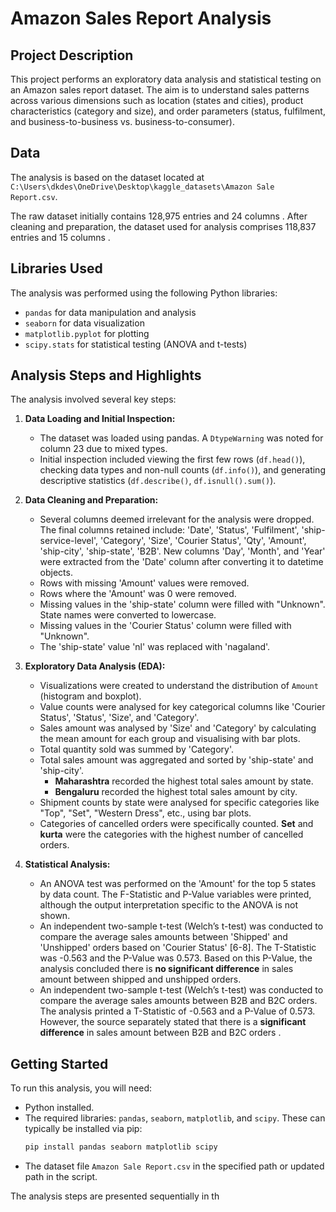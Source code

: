 # Amazon Sales Report Analysis

## Project Description

This project performs an exploratory data analysis and statistical testing on an Amazon sales report dataset. The aim is to understand sales patterns across various dimensions such as location (states and cities), product characteristics (category and size), and order parameters (status, fulfilment, and business-to-business vs. business-to-consumer).

## Data

The analysis is based on the dataset located at `C:\Users\dkdes\OneDrive\Desktop\kaggle_datasets\Amazon Sale Report.csv`.

The raw dataset initially contains 128,975 entries and 24 columns . After cleaning and preparation, the dataset used for analysis comprises 118,837 entries and 15 columns .

## Libraries Used

The analysis was performed using the following Python libraries:
*   `pandas` for data manipulation and analysis
*   `seaborn` for data visualization
*   `matplotlib.pyplot` for plotting
*   `scipy.stats` for statistical testing (ANOVA and t-tests)

## Analysis Steps and Highlights

The analysis involved several key steps:

1.  **Data Loading and Initial Inspection:**
    *   The dataset was loaded using pandas. A `DtypeWarning` was noted for column 23 due to mixed types.
    *   Initial inspection included viewing the first few rows (`df.head()`), checking data types and non-null counts (`df.info()`), and generating descriptive statistics (`df.describe()`, `df.isnull().sum()`).

2.  **Data Cleaning and Preparation:**
    *   Several columns deemed irrelevant for the analysis were dropped. The final columns retained include: 'Date', 'Status', 'Fulfilment', 'ship-service-level', 'Category', 'Size', 'Courier Status', 'Qty', 'Amount', 'ship-city', 'ship-state', 'B2B'. New columns 'Day', 'Month', and 'Year' were extracted from the 'Date' column after converting it to datetime objects.
    *   Rows with missing 'Amount' values were removed.
    *   Rows where the 'Amount' was 0 were removed.
    *   Missing values in the 'ship-state' column were filled with "Unknown". State names were converted to lowercase.
    *   Missing values in the 'Courier Status' column were filled with "Unknown".
    *   The 'ship-state' value 'nl' was replaced with 'nagaland'.

3.  **Exploratory Data Analysis (EDA):**
    *   Visualizations were created to understand the distribution of `Amount` (histogram and boxplot).
    *   Value counts were analysed for key categorical columns like 'Courier Status', 'Status', 'Size', and 'Category'.
    *   Sales amount was analysed by 'Size' and 'Category' by calculating the mean amount for each group and visualising with bar plots.
    *   Total quantity sold was summed by 'Category'.
    *   Total sales amount was aggregated and sorted by 'ship-state' and 'ship-city'.
        *   **Maharashtra** recorded the highest total sales amount by state.
        *   **Bengaluru** recorded the highest total sales amount by city.
    *   Shipment counts by state were analysed for specific categories like "Top", "Set", "Western Dress", etc., using bar plots.
    *   Categories of cancelled orders were specifically counted. **Set** and **kurta** were the categories with the highest number of cancelled orders.

4.  **Statistical Analysis:**
    *   An ANOVA test was performed on the 'Amount' for the top 5 states by data count. The F-Statistic and P-Value variables were printed, although the output interpretation specific to the ANOVA is not shown.
    *   An independent two-sample t-test (Welch’s t-test) was conducted to compare the average sales amounts between 'Shipped' and 'Unshipped' orders based on 'Courier Status' [6-8]. The T-Statistic was -0.563 and the P-Value was 0.573. Based on this P-Value, the analysis concluded there is **no significant difference** in sales amount between shipped and unshipped orders.
    *   An independent two-sample t-test (Welch’s t-test) was conducted to compare the average sales amounts between B2B and B2C orders. The analysis printed a T-Statistic of -0.563 and a P-Value of 0.573. However, the source separately stated that there is a **significant difference** in sales amount between B2B and B2C orders .

## Getting Started

To run this analysis, you will need:
*   Python installed.
*   The required libraries: `pandas`, `seaborn`, `matplotlib`, and `scipy`. These can typically be installed via pip:
    ```bash
    pip install pandas seaborn matplotlib scipy
    ```
*   The dataset file `Amazon Sale Report.csv` in the specified path or updated path in the script.

The analysis steps are presented sequentially in th

